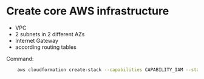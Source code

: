 # Create core AWS infrastructure

* VPC
* 2 subnets in 2 different AZs
* Internet Gateway
* according routing tables

Command:  

```bash
    aws cloudformation create-stack --capabilities CAPABILITY_IAM --stack-name ecs-core-infrastructure --template-body file://./core-infrastructure-setup.yml
```
